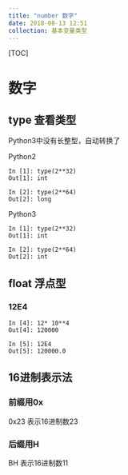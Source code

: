 ```yaml
---
title: "number 数字"
date: 2018-08-13 12:51
collection: 基本变量类型
---
```


[TOC]



# 数字



## type 查看类型

Python3中没有长整型，自动转换了



Python2 

```
In [1]: type(2**32)
Out[1]: int

In [2]: type(2**64)
Out[2]: long
```

Python3 

```
In [1]: type(2**32)
Out[1]: int

In [2]: type(2**64)
Out[2]: int
```



## float 浮点型 

### 12E4

```
In [4]: 12* 10**4
Out[4]: 120000

In [5]: 12E4
Out[5]: 120000.0
```







## 16进制表示法



### 前缀用0x

0x23 表示16进制数23



### 后缀用H

BH 表示16进制数11





